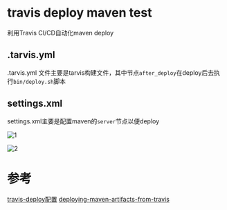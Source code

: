 # travis deploy maven test
利用Travis CI/CD自动化maven deploy

## .tarvis.yml
.tarvis.yml 文件主要是tarvis构建文件，其中节点`after_deploy`在deploy后去执行`bin/deploy.sh`脚本
 
## settings.xml
settings.xml主要是配置maven的`server`节点以便deploy


![1](https://github.com/hb0730/test-travis-deploy/tree/v1.0.0/imag/20200807110552.png)

![2](https://github.com/hb0730/test-travis-deploy/tree/v1.0.0/imag/20200807110609.png)

# 参考
[travis-deploy配置](http://isuimi.com/2019/04/%E5%8F%91%E5%B8%83%E5%88%B0%E4%B8%AD%E5%A4%AE%E4%BB%93%E5%BA%93/#travis-deploy%E9%85%8D%E7%BD%AE)
[deploying-maven-artifacts-from-travis](https://coderwall.com/p/9b_lfq/deploying-maven-artifacts-from-travis)
